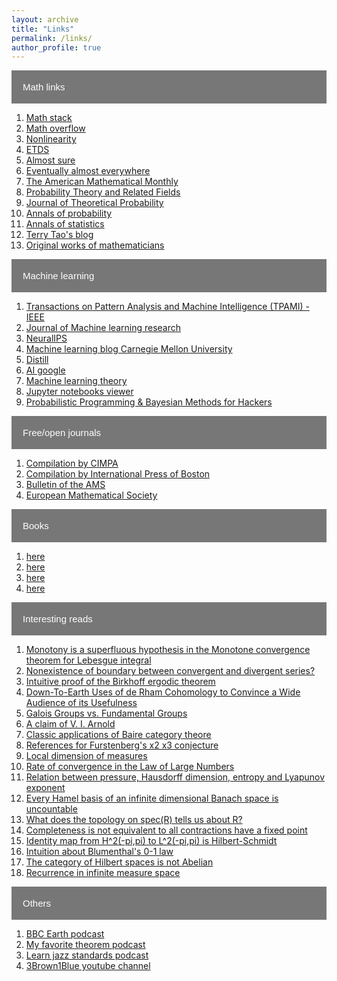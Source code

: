 ```yaml
---
layout: archive
title: "Links"
permalink: /links/
author_profile: true
---
```



<html>
<head>
<meta name="viewport" content="width=device-width, initial-scale=1">
<style>
.collapsible {
  background-color: #777;
  color: white;
  cursor: pointer;
  padding: 18px;
  width: 100%;
  border: none;
  text-align: left;
  outline: none;
  font-size: 15px;
}

.active, .collapsible:hover {
  background-color: #555;
}

.content {
  padding: 0 18px;
  display: none;
  overflow: hidden;
  background-color: #f1f1f1;
}
</style>
</head>
<body>


<button type="button" class="collapsible">Math links</button>
<div class="content">
<ol>
<li> <a href=https://math.stackexchange.com>Math stack</a> </li>
<li> <a href=https://mathoverflow.net>Math overflow</a> </li>
<li> <a href=https://iopscience.iop.org/journal/0951-7715>Nonlinearity</a> </li>
<li> <a href=https://mc.manuscriptcentral.com/etds>ETDS</a> </li>
<li> <a href=https://almostsure.wordpress.com>Almost sure</a> </li>
<li> <a href=https://eventuallyalmosteverywhere.wordpress.com>Eventually almost everywhere</a> </li>
<li> <a href=https://www.maa.org>The American Mathematical Monthly</a> </li>
<li> <a href=https://www.springer.com/journal/440>Probability Theory and Related Fields</a> </li>
<li> <a href=https://www.springer.com/journal/10959>Journal of Theoretical Probability</a> </li>
<li> <a href=https://imstat.org/journals-and-publications/annals-of-probability/>Annals of probability</a> </li>
<li> <a href=https://imstat.org/journals-and-publications/annals-of-statistics/>Annals of statistics</a> </li>
<li> <a href=https://terrytao.wordpress.com>Terry Tao's blog</a> </li>
<li> <a href=https://math.stackexchange.com/questions/225139/original-works-of-great-mathematicians>Original works of mathematicians</a> </li>
</ol>
</div>

<button type="button" class="collapsible">Machine learning</button>
<div class="content">
<ol>
<li> <a href=TPAMI>Transactions on Pattern Analysis and Machine Intelligence (TPAMI) - IEEE</a> </li>
<li> <a href=http://www.jmlr.org>Journal of Machine learning research</a> </li>
<li> <a href=https://nips.cc>NeuralIPS</a> </li>
<li> <a href=https://blog.ml.cmu.edu/?utm_source=towardsai.net&utm_medium=referral&utm_campaign=marketing&utm_term=machine-learning-blog&utm_content=best-machine-learning-blogs-to-follow>Machine learning blog Carnegie Mellon University</a> </li>
<li> <a href=https://distill.pub/?utm_source=towardsai.net&utm_medium=referral&utm_campaign=marketing&utm_term=machine-learning-blog&utm_content=best-machine-learning-blogs-to-follow>Distill</a> </li>
<li> <a href=https://ai.googleblog.com/search/label/Machine%20Learning?utm_source=towardsai.net&utm_medium=referral&utm_campaign=marketing&utm_term=machine-learning-blog&utm_content=best-machine-learning-blogs-to-follow>AI google</a> </li>
<li> <a href=https://hunch.net/?utm_source=towardsai.net&utm_medium=referral&utm_campaign=marketing&utm_term=machine-learning-blog&utm_content=best-machine-learning-blogs-to-follow>Machine learning theory</a> </li>
<li> <a href=https://nbviewer.jupyter.org>Jupyter notebooks viewer</a> </li>
<li> <a href=https://camdavidsonpilon.github.io/Probabilistic-Programming-and-Bayesian-Methods-for-Hackers/>Probabilistic Programming & Bayesian Methods for Hackers</a> </li>
</ol>
</div>

<button type="button" class="collapsible">Free/open journals</button>
<div class="content">
<ol>
<li> <a href=https://www.cimpa.info/en/node/62>Compilation by CIMPA</a> </li>
<li> <a href=https://intlpress.com/site/pub/pages/journals/_home/contentonline/index.php>Compilation by International Press of Boston</a> </li>
<li> <a href=https://www.ams.org/publications/journals/journalsframework/bull>Bulletin of the AMS</a> </li>
<li> <a href=https://www.ems-ph.org/journals/show_issue.php?issn=1435-9855&vol=22&iss=9>European Mathematical Society</a> </li>
</ol>
</div>


<button type="button" class="collapsible">Books</button>
<div class="content">
<ol>
<li> <a href=http://staff.ustc.edu.cn/~shmj/Reference/GTM267%20Quantum%20Theory%20for%20Mathematicians.pdf>here</a> </li>
<li> <a href=in Portuguese>here</a> </li>
<li> <a href=http://math.stanford.edu/~vakil/216blog/FOAGnov1817public.pdf>here</a> </li>
<li> <a href=https://realnotcomplex.com>here</a> </li>
</ol>
</div>


<button type="button" class="collapsible">Interesting reads</button>
<div class="content">
<ol>
<li> <a href=https://mathoverflow.net/questions/296312/do-you-know-important-theorems-that-remain-unknown/296540#296540>Monotony is a superfluous hypothesis in the Monotone convergence theorem for Lebesgue integral</a> </li>
<li> <a href=https://mathoverflow.net/questions/49415/nonexistence-of-boundary-between-convergent-and-divergent-series>Nonexistence of boundary between convergent and divergent series?</a> </li>
<li> <a href=https://mathoverflow.net/questions/28997/does-anyone-know-an-intuitive-proof-of-the-birkhoff-ergodic-theorem>Intuitive proof of the Birkhoff ergodic theorem</a> </li>
<li> <a href=https://mathoverflow.net/questions/57025/down-to-earth-uses-of-de-rham-cohomology-to-convince-a-wide-audience-of-its-usef>Down-To-Earth Uses of de Rham Cohomology to Convince a Wide Audience of its Usefulness</a> </li>
<li> <a href=https://mathoverflow.net/questions/546/galois-groups-vs-fundamental-groups>Galois Groups vs. Fundamental Groups</a> </li>
<li> <a href=https://mathoverflow.net/questions/20696/a-question-regarding-a-claim-of-v-i-arnold>A claim of V. I. Arnold</a> </li>
<li> <a href=https://mathoverflow.net/questions/129666/classic-applications-of-baire-category-theorem>Classic applications of Baire category theore</a> </li>
<li> <a href=https://mathoverflow.net/questions/161517/furstenberg-times-2-times-3-conjecture-bibliography>References for Furstenberg's x2 x3 conjecture</a> </li>
<li> <a href=https://mathoverflow.net/questions/65463/hausdorff-dimension-for-invariant-measure>Local dimension of measures</a> </li>
<li> <a href=https://mathoverflow.net/questions/203044/rate-of-convergence-in-the-law-of-large-numbers>Rate of convergence in the Law of Large Numbers</a> </li>
<li> <a href=https://mathoverflow.net/questions/34415/relation-between-hausdorff-dimension-and-bowens-equation>Relation between pressure, Hausdorff dimension, entropy and Lyapunov exponent</a> </li>
<li> <a href=https://math.stackexchange.com/questions/217516/let-x-be-an-infinite-dimensional-banach-space-prove-that-every-hamel-basis-of>Every Hamel basis of an infinite dimensional Banach space is uncountable</a> </li>
<li> <a href=R>What does the topology on spec(R) tells us about R?</a> </li>
<li> <a href=https://math.stackexchange.com/questions/67490/contraction-mapping-in-an-incomplete-metric-space>Completeness is not equivalent to all contractions have a fixed point</a> </li>
<li> <a href=-pi,pi>Identity map from H^2(-pi,pi) to L^2(-pi,pi) is Hilbert-Schmidt</a> </li>
<li> <a href=https://math.stackexchange.com/questions/1374673/intuition-about-blumenthals-0-1-law>Intuition about Blumenthal's 0-1 law</a> </li>
<li> <a href=https://math.stackexchange.com/questions/1187211/why-is-the-additive-category-of-hilbert-spaces-not-abelian>The category of Hilbert spaces is not Abelian</a> </li>
<li> <a href=https://math.stackexchange.com/questions/1945447/poincaré-recurrence-but-infinite-measure>Recurrence in infinite measure space</a> </li>
</ol>
</div>

<button type="button" class="collapsible">Others</button>
<div class="content">
<ol>
<li> <a href=https://open.spotify.com/show/7I1Iv7SlYzNBAhZdGvajYJ?si=O4JjUnW9SP60azZCMbsxvw>BBC Earth podcast</a> </li>
<li> <a href=https://open.spotify.com/show/2EMAnkCN5YE6Rm5GXhz7yn?si=EO-wdPAPQWKz3d4xh2Bdhw>My favorite theorem podcast</a> </li>
<li> <a href=https://open.spotify.com/show/64jcyR7JAymM1aCD5MzTy0?si=Hu4nvBA_SsmZP25vNq4RQA>Learn jazz standards podcast</a> </li>
<li> <a href=https://www.youtube.com/channel/UCYO_jab_esuFRV4b17AJtAw>3Brown1Blue youtube channel</a> </li>
</ol>
</div>


<script>
var coll = document.getElementsByClassName("collapsible");
var i;

for (i = 0; i < coll.length; i++) {
  coll[i].addEventListener("click", function() {
    this.classList.toggle("active");
    var content = this.nextElementSibling;
    if (content.style.display === "block") {
      content.style.display = "none";
    } else {
      content.style.display = "block";
    }
  });
}
</script>

</body>
</html>